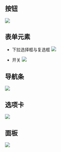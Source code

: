 ## 按钮
![](https://github.com/zhaoqize/ZUI/blob/master/zui/images/button.gif)

## 表单元素
- 下拉选择框与复选框
![](https://github.com/zhaoqize/ZUI/blob/master/zui/images/form1.gif)

- 开关
![](https://github.com/zhaoqize/ZUI/tree/master/zui/images)

## 导航条
![](https://github.com/zhaoqize/ZUI/blob/master/zui/images/navhtml.gif)

## 选项卡
![](https://github.com/zhaoqize/ZUI/blob/master/zui/images/bar.gif)

## 面板
![](https://github.com/zhaoqize/ZUI/blob/master/zui/images/mianban.gif)